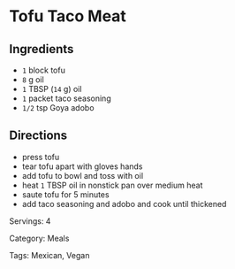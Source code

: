 # Tofu Taco Meat

## Ingredients

- `1` block tofu
- `8` g oil
- `1` TBSP (`14` g) oil
- `1` packet taco seasoning
- `1/2` tsp Goya adobo

## Directions

- press tofu
- tear tofu apart with gloves hands
- add tofu to bowl and toss with oil
- heat `1` TBSP oil in nonstick pan over medium heat
- saute tofu for 5 minutes
- add taco seasoning and adobo and cook until thickened

Servings: 4

Category: Meals

Tags: Mexican, Vegan

